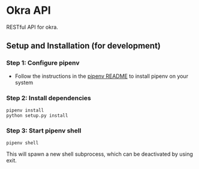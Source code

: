# Okra API

RESTful API for okra.

## Setup and Installation (for development)

### Step 1: Configure pipenv

-   Follow the instructions in the [pipenv README](https://github.com/pypa/pipenv/blob/master/README.md) to install pipenv on your system

### Step 2: Install dependencies

```shell
pipenv install
python setup.py install
```

### Step 3: Start pipenv shell

```shell
pipenv shell
```

This will spawn a new shell subprocess, which can be deactivated by using exit.
